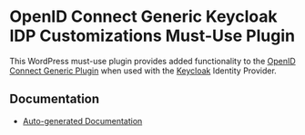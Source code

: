 # OpenID Connect Generic Keycloak IDP Customizations Must-Use Plugin

This WordPress must-use plugin provides added functionality to the [OpenID Connect Generic Plugin](https://github.com/daggerhart/openid-connect-generic) when used with the [Keycloak](https://www.keycloak.org/) Identity Provider.

## Documentation

- [Auto-generated Documentation](docs/home.md)
